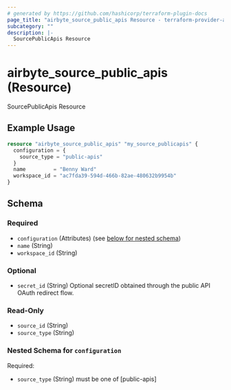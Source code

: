 ```yaml
---
# generated by https://github.com/hashicorp/terraform-plugin-docs
page_title: "airbyte_source_public_apis Resource - terraform-provider-airbyte"
subcategory: ""
description: |-
  SourcePublicApis Resource
---
```


# airbyte_source_public_apis (Resource)

SourcePublicApis Resource

## Example Usage

```terraform
resource "airbyte_source_public_apis" "my_source_publicapis" {
  configuration = {
    source_type = "public-apis"
  }
  name         = "Benny Ward"
  workspace_id = "ac7fda39-594d-466b-82ae-480632b9954b"
}
```

<!-- schema generated by tfplugindocs -->
## Schema

### Required

- `configuration` (Attributes) (see [below for nested schema](#nestedatt--configuration))
- `name` (String)
- `workspace_id` (String)

### Optional

- `secret_id` (String) Optional secretID obtained through the public API OAuth redirect flow.

### Read-Only

- `source_id` (String)
- `source_type` (String)

<a id="nestedatt--configuration"></a>
### Nested Schema for `configuration`

Required:

- `source_type` (String) must be one of [public-apis]


